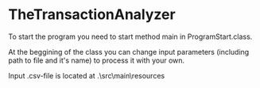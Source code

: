 # TheTransactionAnalyzer

To start the program you need to start method main in ProgramStart.class.

At the beggining of the class you can change input parameters (including path to file and it's name) to process it with your own.

Input .csv-file is located at .\src\main\resources
